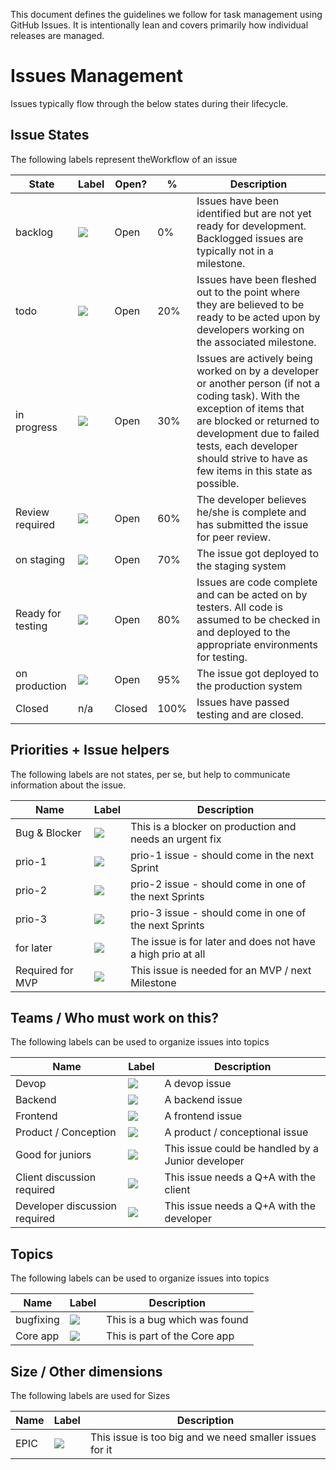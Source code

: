 This document defines the guidelines we follow for task management using GitHub Issues.  It is intentionally lean and covers primarily how individual releases are managed.

# Issues Management
Issues typically flow through the below states during their lifecycle.

## Issue States

The following labels represent theWorkflow of an issue

State | Label | Open? | % | Description
---|---|---|---|---
backlog | ![](img-labels/ready.png) | Open | 0% | Issues have been identified but are not yet ready for development. Backlogged issues are typically not in a milestone.
todo | ![](img-labels/ready.png) | Open  | 20% | Issues have been fleshed out to the point where they are believed to be ready to be acted upon by developers working on the associated milestone.
in progress | ![](img-labels/in-progress.png) | Open | 30% | Issues are actively being worked on by a developer or another person (if not a coding task).  With the exception of items that are blocked or returned to development due to failed tests, each developer should strive to have as few items in this state as possible.
Review required | ![](img-labels/in-review.png) | Open | 60% | The developer believes he/she is complete and has submitted the issue for peer review.
on staging | ![](img-labels/in-review.png) | Open | 70% | The issue got deployed to the staging system
Ready for testing | ![](img-labels/feature-testing.png) | Open | 80% | Issues are code complete and can be acted on by testers.  All code is assumed to be checked in and deployed to the appropriate environments for testing.
on production | ![](img-labels/in-review.png) | Open | 95% | The issue got deployed to the production system
Closed | n/a | Closed | 100% | Issues have passed testing and are closed.

## Priorities + Issue helpers

The following labels are not states, per se, but help to communicate information about the issue.

Name | Label | Description
---| ---|----
Bug & Blocker | ![](img-labels/prio-1.png) | This is a blocker on production and needs an urgent fix
prio-1 | ![](img-labels/bug-dev.png) | prio-1 issue - should come in the next Sprint
prio-2 | ![](img-labels/bug-prod.png) | prio-2 issue - should come in one of the next Sprints
prio-3 | ![](img-labels/help-wanted.png) | prio-3 issue - should come in one of the next Sprints
for later | ![](img-labels/help-wanted.png) | The issue is for later and does not have a high prio at all
Required for MVP | ![](img-labels/test-failed.png) | This issue is needed for an MVP / next Milestone

## Teams / Who must work on this?

The following labels can be used to organize issues into topics

Name | Label | Description
---| ---|----
Devop | ![](img-labels/test-failed.png) | A devop issue
Backend | ![](img-labels/test-failed.png) | A backend issue
Frontend | ![](img-labels/test-failed.png) | A frontend issue
Product / Conception | ![](img-labels/test-failed.png) | A product / conceptional issue
Good for juniors | ![](img-labels/test-failed.png) | This issue could be handled by a Junior developer
Client discussion required | ![](img-labels/test-failed.png) | This issue needs a Q+A with the client
Developer discussion required | ![](img-labels/test-failed.png) | This issue needs a Q+A with the developer 

## Topics

The following labels can be used to organize issues into topics

Name | Label | Description
---| ---|----
bugfixing| ![](img-labels/requirement.png) | This is a bug which was found
Core app | ![](img-labels/prio-1.png) | This is part of the Core app

## Size / Other dimensions

The following labels are used for Sizes

Name | Label | Description
---| ---|----
EPIC | ![](img-labels/test-failed.png) | This issue is too big and we need smaller issues for it

